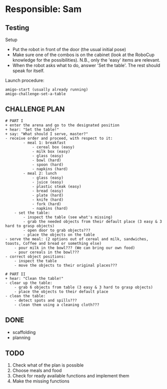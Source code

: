 # Responsible: Sam

## Testing

Setup
* Put the robot in front of the door (the usual initial pose)
* Make sure one of the combos is on the cabinet (look at the RoboCup knowledge for the possibilities). N.B., only the 'easy' items are relevant.
* When the robot asks what to do, answer 'Set the table'. The rest should speak for itself.

Launch procedure:
```
amigo-start (usually already running)
amigo-challenge-set-a-table
```

## CHALLENGE PLAN

	# PART I
	+ enter the arena and go to the designated position
	+ hear: "Set the table!"
	+ say: "What should I serve, master?"
	- receive order and proceed, with respect to it:
			- meal 1: breakfast
				- cereal box (easy)
				- milk box (easy)
				- glass (easy)
				- bowl (hard)
				- spoon (hard)
				- napkins (hard)
			- meal 2: lunch
				- glass (easy)
				- juice (easy)
				- plastic steak (easy)
				- bread (easy)
				- plate (hard)
				- knife (hard)
				- fork (hard)
				- napkins (hard)
		- set the table:
			- inspect the table (see what's missing)
			- grab the needed objects from their default place (3 easy & 3 hard to grasp objects)
			- open door to grab objects???
			- place the objects on the table
	- serve the meal: (2 options out of cereal and milk, sandwiches, toasts, Coffee and bread or something else)
		- pour milk in the bowl??? (We can bring our own food)
		- pour cereals in the bowl???
	- correct object positions:
		- inspect the table
		- move the objects to their original places???

	# PART II
	+ hear: "Clean the table!"
	- clear up the table:
		- grab 6 objects from table (3 easy & 3 hard to grasp objects)
		- place the objects to their default place
	- clean the table:
		- detect spots and spills???
		- clean them using a cleaning cloth???

## DONE

- scaffolding
- planning

## TODO

1. Check what of the plan is possible
2. Choose meals and food
3. Check for ready available functions and implement them
4. Make the missing functions
